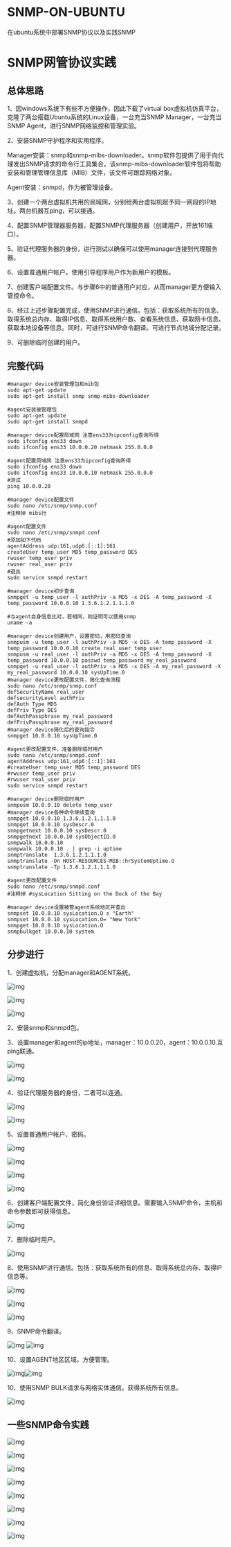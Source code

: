 # SNMP-ON-UBUNTU
在ubuntu系统中部署SNMP协议以及实践SNMP
# SNMP网管协议实践

## 总体思路

1、因windows系统下有些不方便操作，因此下载了virtual box虚拟机仿真平台，克隆了两台搭载Ubuntu系统的Linux设备，一台充当SNMP Manager，一台充当SNMP Agent，进行SNMP网络监控和管理实验。

2、安装SNMP守护程序和实用程序。

Manager安装：snmp和snmp-mibs-downloader。snmp软件包提供了用于向代理发出SNMP请求的命令行工具集合。该snmp-mibs-downloader软件包将帮助安装和管理管理信息库（MIB）文件，该文件可跟踪网络对象。

Agent安装：snmpd，作为被管理设备。

3、创建一个两台虚拟机共用的局域网，分别给两台虚拟机赋予同一网段的IP地址。两台机器互ping，可以接通。

4、配置SNMP管理器服务器，配置SNMP代理服务器（创建用户，开放161端口）。

5、验证代理服务器的身份，进行测试以确保可以使用manager连接到代理服务器。

6、设置普通用户帐户。使用引导程序用户作为新用户的模板。

7、创建客户端配置文件。与步骤6中的普通用户对应，从而manager更方便输入管控命令。

8、经过上述步骤配置完成，使用SNMP进行通信。包括：获取系统所有的信息、取得系统总内存、取得IP信息、取得系统用户数、查看系统信息、获取网卡信息、获取本地设备等信息。同时，可进行SNMP命令翻译。可进行节点地域分配记录。

9、可删除临时创建的用户。
## 完整代码

```shell
#manager device安装管理包和mib包
sudo apt-get update
sudo apt-get install snmp snmp-mibs-downloader
```

```shell
#agent安装被管理包
sudo apt-get update
sudo apt-get install snmpd
```

```shell
#manager device配置局域网 注意ens33为ipconfig查询所得
sudo ifconfig ens33 down
sudo ifconfig ens33 10.0.0.20 netmask 255.0.0.0
```

```shell
#agent配置局域网 注意ens33为ipconfig查询所得
sudo ifconfig ens33 down
sudo ifconfig ens33 10.0.0.10 netmask 255.0.0.0
#测试
ping 10.0.0.20
```

```shell
#manager device配置文件
sudo nano /etc/snmp/snmp.conf
#注释掉 mibs行
```

```shell
#agent配置文件
sudo nano /etc/snmp/snmpd.conf
#添加如下代码
agentAddress udp:161,udp6:[::1]:161
createUser temp_user MD5 temp_password DES
rwuser temp_user priv
rwuser real_user priv
#退出
sudo service snmpd restart
```

```shell
#manager device初步查询
snmpget -u temp_user -l authPriv -a MD5 -x DES -A temp_password -X temp_password 10.0.0.10 1.3.6.1.2.1.1.1.0
```

```shell
#与agent自身信息比对，若相同，则证明可以使用snmp
uname -a
```

```shell
#manager device创建用户，设置密码，用密码查询
snmpusm -u temp_user -l authPriv -a MD5 -x DES -A temp_password -X temp_password 10.0.0.10 create real_user temp_user
snmpusm -u real_user -l authPriv -a MD5 -x DES -A temp_password -X temp_password 10.0.0.10 passwd temp_password my_real_password
snmpget -u real_user -l authPriv -a MD5 -x DES -A my_real_password -X my_real_password 10.0.0.10 sysUpTime.0
#manager device更改配置文件，简化查询流程
sudo nano /etc/snmp/snmp.conf
defSecurityName real_user
defsecurityLevel authPriv
defAuth Type MD5
defPriv Type DES
defAuthPassphrase my_real_password 
defPrivPassphrase my_real_password
#manager device简化后的查询指令
snmpget 10.0.0.10 sysUpTime.0
```

```shell
#agent更改配置文件，准备删除临时用户
sudo nano /etc/snmp/snmpd.conf
agentAddress udp:161,udp6:[::1]:161
#createUser temp_user MD5 temp_password DES
#rwuser temp_user priv
#rwuser real_user priv
sudo service snmpd restart
```

```shell
#manager device删除临时用户
snmpusm 10.0.0.10 delete temp_user
#manager device各种命令继续查询
snmpget 10.0.0.10 1.3.6.1.2.1.1.1.0
snmpget 10.0.0.10 sysDescr.0
snmpgetnext 10.0.0.10 sysDescr.0
snmpgetnext 10.0.0.10 sysObjectID.0
snmpwalk 10.0.0.10
snmpwalk 10.0.0.10 . | grep -i uptime
snmptranslate  1.3.6.1.2.1.1.1.0
snmptranslate -On HOST-RESOURCES-MIB::hrSystemUptime.O
snmptranslate -Tp 1.3.6.1.2.1.1.1.0
```

```shell
#agent更改配置文件
sudo nano /etc/snmp/snmpd.conf
#注释掉 #sysLocation Sitting on the Dock of the Bay
```

```shell
#manager device设置被管agent系统地区并查出
snmpset 10.0.0.10 sysLocation.O s "Earth"
snmpset 10.0.0.10 sysLocation.O= "New York"
snmpget 10.0.0.10 sysLocation.O
snmpbulkget 10.0.0.10 system
```


## 分步进行

1、创建虚拟机，分配manager和AGENT系统。

![img](./01/clip_image001.png)

![img](./01/clip_image002.png)

![img](./01/clip_image004.jpg)

2、安装snmp和snmpd包。

3、设置manager和agent的ip地址，manager：10.0.0.20，agent：10.0.0.10.互ping联通。

![img](./01/clip_image006.jpg)

![img](./01/clip_image008.jpg)

4、验证代理服务器的身份，二者可以连通。

![img](./01/clip_image010.jpg)

![img](./01/clip_image012.jpg)

5、设置普通用户帐户、密码。

![img](./01/clip_image013.png)

![img](./01/clip_image015.jpg)

![img](./01/clip_image017.jpg)

![img](./01/clip_image019.jpg)

6、创建客户端配置文件，简化身份验证详细信息。需要输入SNMP命令，主机和命令参数即可获得信息。

![img](./01/clip_image020.png)

7、删除临时用户。

![img](./01/clip_image022.jpg)

8、使用SNMP进行通信。包括：获取系统所有的信息、取得系统总内存、取得IP信息等。

![img](./01/clip_image024.jpg)

![img](./01/clip_image026.jpg)

![img](./01/clip_image028.jpg)

9、SNMP命令翻译。

![img](./01/clip_image030.jpg)
![img](./01/clip_image032.jpg)

10、设置AGENT地区区域，方便管理。

![img](./01/clip_image034.jpg)![img](./01/clip_image036.jpg)

10、使用SNMP BULK请求与网络实体通信。获得系统所有信息。

![img](./01/clip_image038.jpg)
## 一些SNMP命令实践

![img](./SNMP网管协议实践.assets/clip_image001.png)

![img](./SNMP网管协议实践.assets/clip_image002.png)

![img](./SNMP网管协议实践.assets/clip_image004.jpg)

![img](./SNMP网管协议实践.assets/clip_image006.jpg)

![img](./SNMP网管协议实践.assets/clip_image008.jpg)

![img](SNMP%E7%BD%91%E7%AE%A1%E5%8D%8F%E8%AE%AE%E5%AE%9E%E8%B7%B5.assets/clip_image010.jpg)

![img](SNMP%E7%BD%91%E7%AE%A1%E5%8D%8F%E8%AE%AE%E5%AE%9E%E8%B7%B5.assets/clip_image012.jpg)

![img](SNMP%E7%BD%91%E7%AE%A1%E5%8D%8F%E8%AE%AE%E5%AE%9E%E8%B7%B5.assets/clip_image014.jpg)
